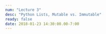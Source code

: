 ```yaml
---
num: "Lecture 3"
desc: "Python Lists, Mutable vs. Immutable"
ready: false
date: 2018-01-23 14:30:00.00-7:00
---
```


